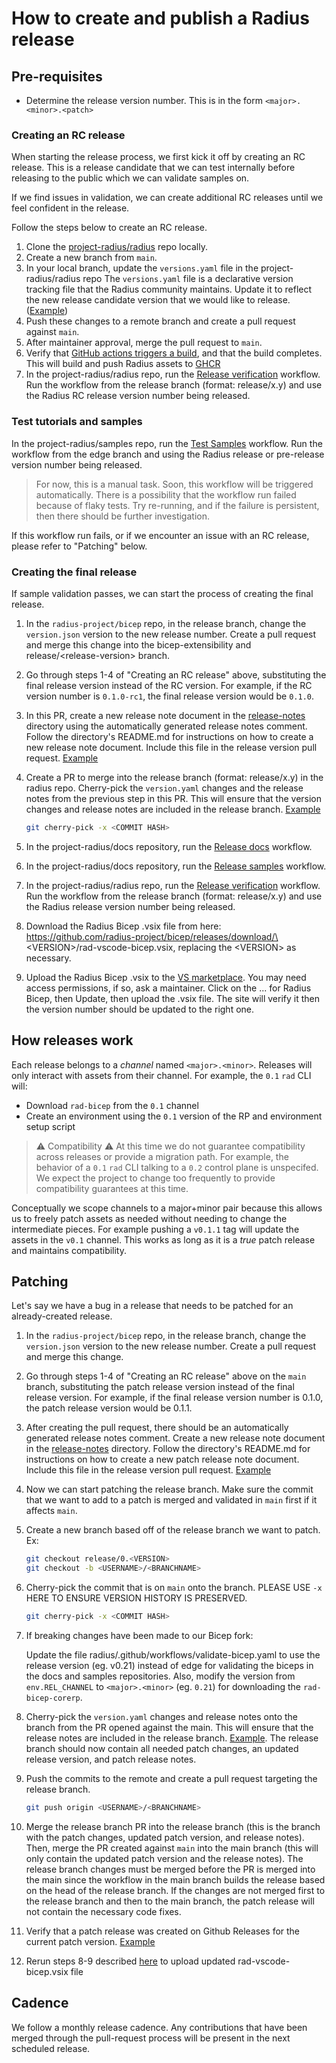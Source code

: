 # How to create and publish a Radius release

## Pre-requisites

- Determine the release version number. This is in the form `<major>.<minor>.<patch>`

### Creating an RC release

When starting the release process, we first kick it off by creating an RC release. This is a release candidate that we can test internally before releasing to the public which we can validate samples on.

If we find issues in validation, we can create additional RC releases until we feel confident in the release.

Follow the steps below to create an RC release.

1. Clone the [project-radius/radius](https://github.com/project-radius/radius) repo locally.
1. Create a new branch from `main`.
1. In your local branch, update the `versions.yaml` file in the project-radius/radius repo
The `versions.yaml` file is a declarative version tracking file that the Radius community maintains. Update it to reflect the new release candidate version that we would like to release. ([Example](https://github.com/project-radius/radius/pull/6077/files))
1. Push these changes to a remote branch and create a pull request against `main`.
1. After maintainer approval, merge the pull request to `main`.
1. Verify that [GitHub actions triggers a build](https://github.com/project-radius/radius/actions), and that the build completes. This will build and push Radius assets to [GHCR](https://github.com/orgs/radius-project/packages)
1. In the project-radius/radius repo, run the [Release verification](https://github.com/radius-project/radius/actions/workflows/release-verification.yaml) workflow. Run the workflow from the release branch (format: release/x.y) and use the Radius RC release version number being released.

### Test tutorials and samples

In the project-radius/samples repo, run the [Test Samples](https://github.com/project-radius/samples/actions/workflows/test.yaml) workflow. Run the workflow from the edge branch and using the Radius release or pre-release version number being released.

> For now, this is a manual task. Soon, this workflow will be triggered automatically.
> There is a possibility that the workflow run failed because of flaky tests. Try re-running, and if the failure is persistent, then there should be further investigation.

If this workflow run fails, or if we encounter an issue with an RC release, please refer to "Patching" below.

### Creating the final release

If sample validation passes, we can start the process of creating the final release.

1. In the `radius-project/bicep` repo, in the release branch, change the `version.json` version to the new release number. Create a pull request and merge this change into the bicep-extensibility and release/\<release-version\> branch.

1. Go through steps 1-4 of "Creating an RC release" above, substituting the final release version instead of the RC version. For example, if the RC version number is `0.1.0-rc1`, the final release version would be `0.1.0`.

1. In this PR, create a new release note document in the [release-notes](../../release-notes/) directory using the automatically generated release notes comment. Follow the directory's README.md for instructions on how to create a new release note document. Include this file in the release version pull request. [Example](https://github.com/project-radius/radius/pull/6092/files)

1. Create a PR to merge into the release branch (format: release/x.y) in the radius repo. Cherry-pick the `version.yaml` changes and the release notes from the previous step in this PR. This will ensure that the version changes and release notes are included in the release branch. [Example](https://github.com/radius-project/radius/pull/6114/files)

   ```bash
   git cherry-pick -x <COMMIT HASH>
   ```

1. In the project-radius/docs repository, run the [Release docs](https://github.com/project-radius/docs/actions/workflows/release.yaml) workflow.

1. In the project-radius/docs repository, run the [Release samples](https://github.com/project-radius/samples/actions/workflows/release.yaml) workflow.

1. In the project-radius/radius repo, run the [Release verification](https://github.com/radius-project/radius/actions/workflows/release-verification.yaml) workflow. Run the workflow from the release branch (format: release/x.y) and use the Radius release version number being released.

1. Download the Radius Bicep .vsix file from here: https://github.com/radius-project/bicep/releases/download/\<VERSION\>/rad-vscode-bicep.vsix, replacing the \<VERSION\> as necessary.

1. Upload the Radius Bicep .vsix to the [VS marketplace](https://marketplace.visualstudio.com/manage). You may need access permissions, if so, ask a maintainer. Click on the ... for Radius Bicep, then Update, then upload the .vsix file. The site will verify it then the version number should be updated to the right one.

## How releases work

Each release belongs to a *channel* named `<major>.<minor>`. Releases will only interact with assets from their channel. For example, the `0.1` `rad` CLI will:

- Download `rad-bicep` from the `0.1` channel
- Create an environment using the `0.1` version of the RP and environment setup script

> ⚠️ Compatibility ⚠️
At this time we do not guarantee compatibility across releases or provide a migration path. For example, the behavior of a `0.1` `rad` CLI talking to a `0.2` control plane is unspecifed. We expect the project to change too frequently to provide compatibility guarantees at this time.

Conceptually we scope channels to a major+minor pair because this allows us to freely patch assets as needed without needing to change the intermediate pieces. For example pushing a `v0.1.1` tag will update the assets in the `v0.1` channel. This works as long as it is a *true* patch release and maintains compatibility.

## Patching

Let's say we have a bug in a release that needs to be patched for an already-created release.

1. In the `radius-project/bicep` repo, in the release branch, change the `version.json` version to the new release number. Create a pull request and merge this change.

1. Go through steps 1-4 of "Creating an RC release" above on the `main` branch, substituting the patch release version instead of the final release version. For example, if the final release version number is 0.1.0, the patch release version would be 0.1.1.

1. After creating the pull request, there should be an automatically generated release notes comment. Create a new release note document in the [release-notes](../../release-notes/) directory. Follow the directory's README.md for instructions on how to create a new patch release note document. Include this file in the release version pull request. [Example](https://github.com/project-radius/radius/pull/6092/files)

1. Now we can start patching the release branch. Make sure the commit that we want to add to a patch is merged and validated in `main` first if it affects `main`.

1. Create a new branch based off of the release branch we want to patch. Ex:

   ```bash
   git checkout release/0.<VERSION>
   git checkout -b <USERNAME>/<BRANCHNAME>
   ```

1. Cherry-pick the commit that is on `main` onto the branch. PLEASE USE `-x` HERE TO ENSURE VERSION HISTORY IS PRESERVED.

   ```bash
   git cherry-pick -x <COMMIT HASH>
   ```

1. If breaking changes have been made to our Bicep fork:

   Update the file radius/.github/workflows/validate-bicep.yaml to use the release version (eg. v0.21) instead of edge for validating the biceps in the docs and samples repositories. Also, modify the version from `env.REL_CHANNEL` to `<major>.<minor>` (eg. `0.21`) for downloading the `rad-bicep-corerp`.

1. Cherry-pick the `version.yaml` changes and release notes onto the branch from the PR opened against the main. This will ensure that the release notes are included in the release branch. [Example](https://github.com/radius-project/radius/pull/6114/files). The release branch should now contain all needed patch changes, an updated release version, and patch release notes.

1. Push the commits to the remote and create a pull request targeting the release branch.

   ```bash
   git push origin <USERNAME>/<BRANCHNAME>
   ```

1. Merge the release branch PR into the release branch (this is the branch with the patch changes, updated patch version, and release notes). Then, merge the PR created against `main` into the main branch (this will only contain the updated patch version and the release notes). The release branch changes must be merged before the PR is merged into the main since the workflow in the main branch builds the release based on the head of the release branch. If the changes are not merged first to the release branch and then to the main branch, the patch release will not contain the necessary code fixes.

1. Verify that a patch release was created on Github Releases for the current patch version. [Example](https://github.com/radius-project/radius/releases)

1. Rerun steps 8-9 described [here](#creating-the-final-release) to upload updated rad-vscode-bicep.vsix file

## Cadence

We follow a monthly release cadence. Any contributions that have been merged through the pull-request process will be present in the next scheduled release.

